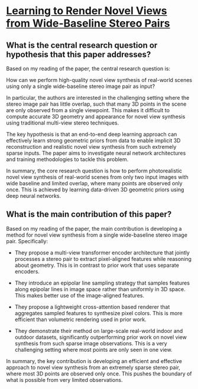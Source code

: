 # [Learning to Render Novel Views from Wide-Baseline Stereo Pairs](https://arxiv.org/abs/2304.08463)

## What is the central research question or hypothesis that this paper addresses?

 Based on my reading of the paper, the central research question is:

How can we perform high-quality novel view synthesis of real-world scenes using only a single wide-baseline stereo image pair as input? 

In particular, the authors are interested in the challenging setting where the stereo image pair has little overlap, such that many 3D points in the scene are only observed from a single viewpoint. This makes it difficult to compute accurate 3D geometry and appearance for novel view synthesis using traditional multi-view stereo techniques. 

The key hypothesis is that an end-to-end deep learning approach can effectively learn strong geometric priors from data to enable implicit 3D reconstruction and realistic novel view synthesis from such extremely sparse inputs. The paper aims to investigate neural network architectures and training methodologies to tackle this problem.

In summary, the core research question is how to perform photorealistic novel view synthesis of real-world scenes from only two input images with wide baseline and limited overlap, where many points are observed only once. This is achieved by learning data-driven 3D geometric priors using deep neural networks.


## What is the main contribution of this paper?

 Based on my reading of the paper, the main contribution is developing a method for novel view synthesis from a single wide-baseline stereo image pair. Specifically:

- They propose a multi-view transformer encoder architecture that jointly processes a stereo pair to extract pixel-aligned features while reasoning about geometry. This is in contrast to prior work that uses separate encoders.

- They introduce an epipolar line sampling strategy that samples features along epipolar lines in image space rather than uniformly in 3D space. This makes better use of the image-aligned features.

- They propose a lightweight cross-attention based renderer that aggregates sampled features to synthesize pixel colors. This is more efficient than volumetric rendering used in prior work. 

- They demonstrate their method on large-scale real-world indoor and outdoor datasets, significantly outperforming prior work on novel view synthesis from such sparse image observations. This is a very challenging setting where most points are only seen in one view.

In summary, the key contribution is developing an efficient and effective approach to novel view synthesis from an extremely sparse stereo pair, where most 3D points are observed only once. This pushes the boundary of what is possible from very limited observations.
